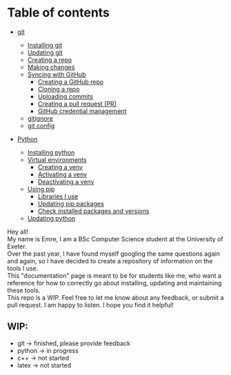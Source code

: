 # Table of contents


- [git](git.md#git)
    - [Installing git](git.md#installing-git)
    - [Updating git](git.md#updating-git)
    - [Creating a repo](git.md#updating-git)
    - [Making changes](git.md#making-changes)
    - [Syncing with GitHub](git.md#syncing-with-github)
        - [Creating a GitHub repo](git.md#creating-a-github-repo)
        - [Cloning a repo](git.md#cloning-a-repo)
        - [Uploading commits](git.md#uploading-commits)
        - [Creating a pull request (PR)](git.md#creating-a-pull-request-pr)
        - [GitHub credential management](git.md#github-credential-management)
    - [gitignore](git.md#gitignore)
    - [git config](git.md#git-config)
    

- [Python](python.md#python)
    - [Installing python](python.md#installing-python)
    - [Virtual environments](python.md##virtual-environments-venv)
        - [Creating a venv](python.md##creating-a-venv)
        - [Activating a venv](python.md##activating-a-venv)
        - [Deactivating a venv](python.md##deactivating-a-venv)
    - [Using pip](python.md#using-pip)
        - [Libraries I use](python.md#libraries-i-use)
        - [Updating pip packages](python.md#updating-pip-packages)
        - [Check installed packages and versions](python.md#check-installed-packages-and-versions)
    - [Updating python](python.md#updating-python)

Hey all!  
My name is Emre, I am a BSc Computer Science student at the University of Exeter.  
Over the past year, I have found myself googling the same questions again and again, so I have decided to create a repository of information on the tools I use.  
This "documentation" page is meant to be for students like me, who want a reference for how to correctly go about installing, updating and maintaining these tools.  
This repo is a WIP. Feel free to let me know about any feedback, or submit a pull request. I am happy to listen. I hope you find it helpful!

## WIP:
- git -> finished, please provide feedback
- python -> in progress
- c++ -> not started
- latex -> not started